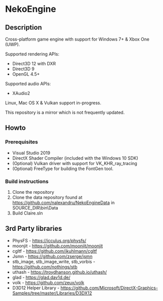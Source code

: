 # NekoEngine

## Description

Cross-platform game engine with support for Windows 7+ & Xbox One (UWP).

Supported rendering APIs:
* Direct3D 12 with DXR
* Direct3D 9
* OpenGL 4.5+

Supported audio APIs:
* XAudio2

Linux, Mac OS X & Vulkan support in-progress.

This repository is a mirror which is not frequently updated.

## Howto

### Prerequisites
* Visual Studio 2019
* DirectX Shader Compiler (included with the Windows 10 SDK)
* (Optional) Vulkan driver with support for VK_KHR_ray_tracing
* (Optional) FreeType for building the FontGen tool.

### Build instructions

1. Clone the repository
2. Clone the data repository found at https://github.com/nalexandru/NekoEngineData in SOURCE_DIR\bin\Data
3. Build Claire.sln

## 3rd Party libraries

* PhysFS - https://icculus.org/physfs/
* moonjit - https://github.com/moonjit/moonjit
* cgltf - https://github.com/jkuhlmann/cgltf
* Jsmn - https://github.com/zserge/jsmn
* stb_image, stb_image_write, stb_vorbis - https://github.com/nothings/stb
* uthash - https://troydhanson.github.io/uthash/
* glad - https://glad.dav1d.de/
* volk - https://github.com/zeux/volk
* D3D12 Helper Library - https://github.com/Microsoft/DirectX-Graphics-Samples/tree/master/Libraries/D3DX12
